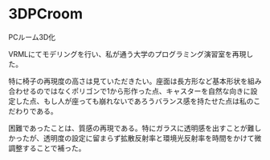 # 3DPCroom
PCルーム3D化

VRMLにてモデリングを行い、私が通う大学のプログラミング演習室を再現した。

特に椅子の再現度の高さは見ていただきたい。座面は長方形など基本形状を組み合わせるのではなくポリゴンで1から形作った点、キャスターを自然な向きに設定した点、もし人が座っても崩れないであろうバランス感を持たせた点は私のこだわりである。

困難であったことは、質感の再現である。特にガラスに透明感を出すことが難しかったが、透明度の設定に留まらず拡散反射率と環境光反射率を時間をかけて微調整することで補った。
